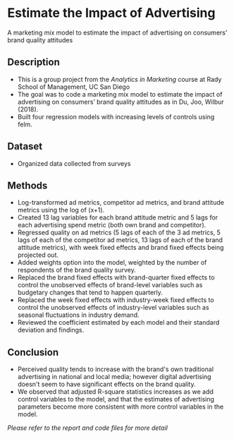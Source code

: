 # Estimate the Impact of Advertising
A marketing mix model to estimate the impact of advertising on consumers’ brand quality attitudes

## Description
- This is a group project from the *Analytics in Marketing* course at Rady School of Management, UC San Diego
- The goal was to code a marketing mix model to estimate the impact of advertising on consumers’ brand quality attitudes as in Du, Joo, Wilbur (2018).
- Built four regression models with increasing levels of controls using felm.

## Dataset
- Organized data collected from surveys

## Methods
- Log-transformed ad metrics, competitor ad metrics, and brand attitude metrics using the log of (x+1).
- Created 13 lag variables for each brand attitude metric and 5 lags for each advertising spend metric (both own brand and competitor).
- Regressed quality on ad metrics (5 lags of each of the 3 ad metrics, 5 lags of each of the competitor ad metrics, 13 lags of each of the brand attitude metrics), with week fixed effects and brand fixed effects being projected out. 
- Added weights option into the model, weighted by the number of respondents of the brand quality survey.
- Replaced the brand fixed effects with brand-quarter fixed effects to control the unobserved effects of brand-level variables such as budgetary changes that tend to happen quarterly.
- Replaced the week fixed effects with industry-week fixed effects to control the unobserved effects of industry-level variables such as seasonal fluctuations in industry demand. 
- Reviewed the coefficient estimated by each model and their standard deviation and findings. 

## Conclusion
- Perceived quality tends to increase with the brand's own traditional advertising in national and local media; however digital advertising doesn't seem to have significant effects on the brand quality.
- We observed that adjusted R-square statistics increases as we add control variables to the model, and that the estimates of advertising parameters become more consistent with more control variables in the model. 

*Please refer to the report and code files for more detail*
